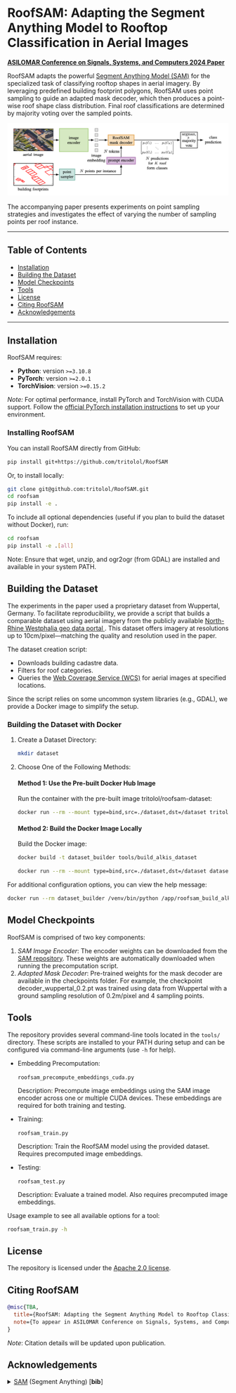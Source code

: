 
# RoofSAM: Adapting the Segment Anything Model to Rooftop Classification in Aerial Images

**[ASILOMAR Conference on Signals, Systems, and Computers 2024 Paper](#)**

RoofSAM adapts the powerful [Segment Anything Model (SAM)](https://github.com/facebookresearch/segment-anything) for the specialized task of classifying rooftop shapes in aerial imagery. By leveraging predefined building footprint polygons, RoofSAM uses point sampling to guide an adapted mask decoder, which then produces a point-wise roof shape class distribution. Final roof classifications are determined by majority voting over the sampled points.

<p align="center">
  <img src="assets/roofsam.png" alt="RoofSAM Architecture" width="700"/>
</p>

The accompanying paper presents experiments on point sampling strategies and investigates the effect of varying the number of sampling points per roof instance.

---

## Table of Contents

- [Installation](#installation)
- [Building the Dataset](#building-the-dataset)
- [Model Checkpoints](#model-checkpoints)
- [Tools](#tools)
- [License](#license)
- [Citing RoofSAM](#citing-roofsam)
- [Acknowledgements](#acknowledgements)

---

## Installation

RoofSAM requires:
- **Python**: version `>=3.10.8`
- **PyTorch**: version `>=2.0.1`
- **TorchVision**: version `>=0.15.2`

*Note:* For optimal performance, install PyTorch and TorchVision with CUDA support. Follow the [official PyTorch installation instructions](https://pytorch.org/get-started/locally/) to set up your environment.

### Installing RoofSAM

You can install RoofSAM directly from GitHub:

```bash
pip install git+https://github.com/tritolol/RoofSAM
```

Or, to install locally:
```bash
git clone git@github.com:tritolol/RoofSAM.git
cd roofsam
pip install -e .
```
To include all optional dependencies (useful if you plan to build the dataset without Docker), run:
```bash
cd roofsam
pip install -e .[all]
```
Note: Ensure that wget, unzip, and ogr2ogr (from GDAL) are installed and available in your system PATH.

## Building the Dataset

The experiments in the paper used a proprietary dataset from Wuppertal, Germany. To facilitate reproducibility, we provide a script that builds a comparable dataset using aerial imagery from the publicly available [ North-Rhine Westphalia geo data portal ](https://www.opengeodata.nrw.de/produkte/). This dataset offers imagery at resolutions up to 10cm/pixel—matching the quality and resolution used in the paper.

The dataset creation script:
- Downloads building cadastre data.
- Filters for roof categories.
- Queries the [Web Coverage Service (WCS)](https://en.wikipedia.org/wiki/Web_Coverage_Service) for aerial images at specified locations.

Since the script relies on some uncommon system libraries (e.g., GDAL), we provide a Docker image to simplify the setup.

### Building the Dataset with Docker
1. Create a Dataset Directory:
    ```bash
    mkdir dataset
    ```

2. Choose One of the Following Methods:
    #### Method 1: Use the Pre-built Docker Hub Image
    Run the container with the pre-built image tritolol/roofsam-dataset:
    ```bash
    docker run --rm --mount type=bind,src=./dataset,dst=/dataset tritolol/roofsam-dataset /venv/bin/python /app/roofsam_build_alkis_roof_dataset_wcs.py --output-dir /dataset
    ```
    #### Method 2: Build the Docker Image Locally
    Build the Docker image:
    ```bash
    docker build -t dataset_builder tools/build_alkis_dataset
    ```
    ```bash
    docker run --rm --mount type=bind,src=./dataset,dst=/dataset dataset_builder /venv/bin/python /app/roofsam_build_alkis_roof_dataset_wcs.py --output-dir /dataset
    ```

For additional configuration options, you can view the help message:
```bash
docker run --rm dataset_builder /venv/bin/python /app/roofsam_build_alkis_roof_dataset_wcs.py --help
```

## Model Checkpoints
RoofSAM is comprised of two key components:

1. *SAM Image Encoder*:
    The encoder weights can be downloaded from the [SAM repository](https://github.com/facebookresearch/segment-anything#model-checkpoints). These weights are automatically downloaded when running the precomputation script.
2. *Adapted Mask Decoder*:
    Pre-trained weights for the mask decoder are available in the checkpoints folder. For example, the checkpoint decoder_wuppertal_0.2.pt was trained using data from Wuppertal with a ground sampling resolution of 0.2m/pixel and 4 sampling points.

## Tools
The repository provides several command-line tools located in the `tools/` directory. These scripts are installed to your PATH during setup and can be configured via command-line arguments (use `-h` for help).

- Embedding Precomputation:

    `roofsam_precompute_embeddings_cuda.py`

    Description: Precompute image embeddings using the SAM image encoder across one or multiple CUDA devices. These embeddings are required for both training and testing.
- Training:

    `roofsam_train.py`

    Description: Train the RoofSAM model using the provided dataset. Requires precomputed image embeddings.
- Testing:

    `roofsam_test.py`

    Description: Evaluate a trained model. Also requires precomputed image embeddings.

Usage example to see all available options for a tool:
```bash
roofsam_train.py -h
```

## License

The repository is licensed under the [Apache 2.0 license](LICENSE).

## Citing RoofSAM

```bibtex
@misc{TBA,
  title={RoofSAM: Adapting the Segment Anything Model to Rooftop Classification in Aerial Images},
  note={To appear in ASILOMAR Conference on Signals, Systems, and Computers 2024}
}
```
*Note*: Citation details will be updated upon publication.

## Acknowledgements

<details>
    <summary>
        <a href="https://github.com/facebookresearch/segment-anything">SAM</a> (Segment Anything) [<b>bib</b>]
    </summary>

```bibtex
@article{kirillov2023segany,
title={Segment Anything}, 
author={Kirillov, Alexander and Mintun, Eric and Ravi, Nikhila and Mao, Hanzi and Rolland, Chloe and Gustafson, Laura and Xiao, Tete and Whitehead, Spencer and Berg, Alexander C. and Lo, Wan-Yen and Doll{\'a}r, Piotr and Girshick, Ross},
journal={arXiv:2304.02643},
year={2023}
}
```
</details>
